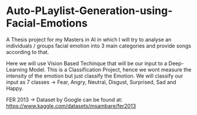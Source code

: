 # Auto-PLaylist-Generation-using-Facial-Emotions
A Thesis project for my Masters in AI in which I will try to analyse an individuals / groups facial emotion into 3 main categories and provide songs according to that.


Here we will use Vision Based Techinque that will be our input to a Deep-Learning Model.
This is a Classification Project, hence we wont measure the intensity of the emotion but just classify the Emotion.
We will classify our input as 7 classes -> Fear, Angry, Neutral, Disgust, Surprised, Sad and Happy.

FER 2013 -> Dataset by Google can be found at: https://www.kaggle.com/datasets/msambare/fer2013

